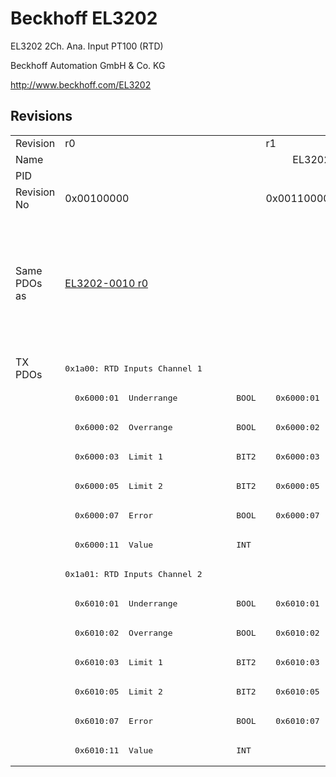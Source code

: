 # Beckhoff EL3202

EL3202 2Ch. Ana. Input PT100 (RTD)

Beckhoff Automation GmbH & Co. KG

http://www.beckhoff.com/EL3202

## Revisions
<table>
<tr >
<td>Revision</td>
<td><div class="foo">r0</div></td>
<td><div class="foo">r1</div></td>
<td><div class="foo">r2</div></td>
<td><div class="foo">r3</div></td>
<td><div class="foo">r4</div></td>
<td><div class="foo">r5</div></td>
<td><div class="foo">r6</div></td>
</tr>
<tr >
<td>Name</td>
<td colspan=7 align="center"><div class="foo">EL3202 2Ch. Ana. Input PT100 (RTD)</div></td>
</tr>
<tr >
<td>PID</td>
<td colspan=7 align="center"><div class="foo">0x0c823052</div></td>
</tr>
<tr >
<td>Revision No</td>
<td>0x00100000</td>
<td>0x00110000</td>
<td>0x00120000</td>
<td>0x00130000</td>
<td>0x00140000</td>
<td>0x00150000</td>
<td>0x00160000</td>
</tr>
<tr >
<td>Same PDOs as</td>
<td><a href="EL3202-0010">EL3202-0010 r0</a></td>
<td colspan=4 align="center"><a href="EJ3202">EJ3202 r3</a><br/><a href="EJ3202">EJ3202 r4</a><br/><a href="EJ3202">EJ3202 r5</a><br/><a href="EL3202-0010">EL3202-0010 r1</a><br/><a href="EL3202-0010">EL3202-0010 r2</a><br/><a href="EL3202-0010">EL3202-0010 r3</a><br/><a href="EL3202-0010">EL3202-0010 r4</a><br/><a href="EL3202-0020">EL3202-0020 r1</a><br/><a href="EL3202-0020">EL3202-0020 r2</a><br/><a href="EL3202-0020">EL3202-0020 r3</a><br/><a href="EL3202-0020">EL3202-0020 r4</a></td>
<td colspan=2 align="center"><a href="EL3202-0010">EL3202-0010 r5</a><br/><a href="EL3202-0010">EL3202-0010 r6</a><br/><a href="EL3202-0020">EL3202-0020 r5</a><br/><a href="EL3202-0020">EL3202-0020 r6</a><br/><a href="EL3202-0030">EL3202-0030 r6</a></td>
</tr>
<tr class="txpdo pdosection">
<td rowspan=14 valign=top>TX PDOs</td>
<td colspan=7 align="left"><pre>0x1a00: RTD Inputs Channel 1</pre></td>
<td></td>
</tr>
<tr class="txpdo">
<td><pre>  0x6000:01  Underrange            BOOL</pre></td>
<td colspan=6 align="left"><pre>  0x6000:01  Status__Underrange    BOOL</pre></td>
</tr>
<tr class="txpdo">
<td><pre>  0x6000:02  Overrange             BOOL</pre></td>
<td colspan=6 align="left"><pre>  0x6000:02  Status__Overrange     BOOL</pre></td>
</tr>
<tr class="txpdo">
<td><pre>  0x6000:03  Limit 1               BIT2</pre></td>
<td colspan=6 align="left"><pre>  0x6000:03  Status__Limit 1       BIT2</pre></td>
</tr>
<tr class="txpdo">
<td><pre>  0x6000:05  Limit 2               BIT2</pre></td>
<td colspan=6 align="left"><pre>  0x6000:05  Status__Limit 2       BIT2</pre></td>
</tr>
<tr class="txpdo">
<td><pre>  0x6000:07  Error                 BOOL</pre></td>
<td colspan=6 align="left"><pre>  0x6000:07  Status__Error         BOOL</pre></td>
</tr>
<tr class="txpdo">
<td colspan=7 align="left"><pre>  0x6000:11  Value                 INT</pre></td>
</tr>
<tr class="txpdo pdosection">
<td colspan=7 align="left"><pre>0x1a01: RTD Inputs Channel 2</pre></td>
</tr>
<tr class="txpdo">
<td><pre>  0x6010:01  Underrange            BOOL</pre></td>
<td colspan=6 align="left"><pre>  0x6010:01  Status__Underrange    BOOL</pre></td>
</tr>
<tr class="txpdo">
<td><pre>  0x6010:02  Overrange             BOOL</pre></td>
<td colspan=6 align="left"><pre>  0x6010:02  Status__Overrange     BOOL</pre></td>
</tr>
<tr class="txpdo">
<td><pre>  0x6010:03  Limit 1               BIT2</pre></td>
<td colspan=6 align="left"><pre>  0x6010:03  Status__Limit 1       BIT2</pre></td>
</tr>
<tr class="txpdo">
<td><pre>  0x6010:05  Limit 2               BIT2</pre></td>
<td colspan=6 align="left"><pre>  0x6010:05  Status__Limit 2       BIT2</pre></td>
</tr>
<tr class="txpdo">
<td><pre>  0x6010:07  Error                 BOOL</pre></td>
<td colspan=6 align="left"><pre>  0x6010:07  Status__Error         BOOL</pre></td>
</tr>
<tr class="txpdo">
<td colspan=7 align="left"><pre>  0x6010:11  Value                 INT</pre></td>
</tr>
</table>
